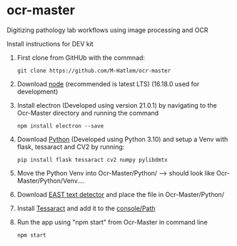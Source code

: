 # ocr-master

Digitizing pathology lab workflows using image processing and OCR

Install instructions for DEV kit
1. First clone from GitHUb with the commnad:


    ```git clone https://github.com/M-Hatlem/ocr-master```
2. Download [node](https://nodejs.org/en/download/) (recommended is latest LTS) (16.18.0 used for development)
3. Install electron (Developed using version 21.0.1) by navigating to the Ocr-Master directory and running the command
    
    ```npm install electron --save```
4. Download [Python](https://www.python.org/downloads/) (Developed using Python 3.10) and setup a Venv with flask, tessaract and CV2 by running:
   
   ```pip install flask tessaract cv2 numpy pylibdmtx```
5. Move the Python Venv into Ocr-Master/Python/ --> should look like Ocr-Master/Python/Venv....
6. Download [EAST text detector](https://www.dropbox.com/s/r2ingd0l3zt8hxs/frozen_east_text_detection.tar.gz?dl=1) and place the file in Ocr-Master/Python/
7. Install [Tessaract](https://tesseract-ocr.github.io/tessdoc/Downloads.html) and add it to the [console/Path](https://ironsoftware.com/csharp/ocr/blog/ocr-tools/tesseract-ocr-windows/)
8. Run the app using "npm start" from Ocr-Master in command line
    
    ```npm start```
